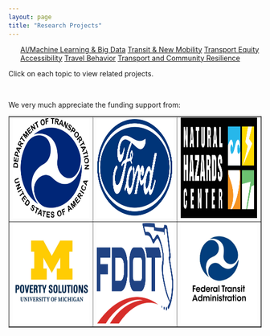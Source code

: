 ```yaml
---
layout: page
title: "Research Projects"
---
```


<article>
<nav>
  <ul>
    <a href="{{site.baseurl}}/aibigdata/" class="{% if page.url contains 'aibigdata' %}current{% endif %}">AI/Machine Learning & Big Data</a>
    <a href="{{site.baseurl}}/transitnewmobility/" class="{% if page.url contains 'transitnewmobility' %}current{% endif %}">Transit & New Mobility</a>
    <a href="{{site.baseurl}}/equity/" class="{% if page.url contains 'equity' %}current{% endif %}">Transport Equity</a>
    <a href="{{site.baseurl}}/accessibility/" class="{% if page.url contains 'accessibility' %}current{% endif %}">Accessibility</a>
    <a href="{{site.baseurl}}/travelbehavior/" class="{% if page.url contains 'travelbehavior' %}current{% endif %}">Travel Behavior</a>
    <a href="{{site.baseurl}}/resilience/" class="{% if page.url contains 'resilience' %}current{% endif %}">Transport and Community Resilience</a>
  </ul>
</nav>
   <p tyle="font-size:120%;">Click on each topic to view related projects. </p>
</article>

&nbsp; 

<p tyle="font-size:120%;"> We very much appreciate the funding support from: </p>




  
<div>
  <table border="1">
  <tr>
    <td> <img src="./images/Other/usdot.png"   width = 200px height = 200px ></td>
<td> <img src="./images/Other/Ford.png"   width = 200px height = 200px ></td>
    <td><img src="./images/Other/NHC.png"  width = 200px height = 200px></td>
   </tr> 
   <tr>
      <td><img src="./images/Other/Poverty Solutions.jpg" width = 200px height = 200px></td>
<td> <img src="./images/Other/fdot.png"   width = 200px height = 200px ></td>
      <td><img src="./images/Other/fta.jpg" width = 200px height = 200px>
  </td>
  </tr>
</table>

</div>
